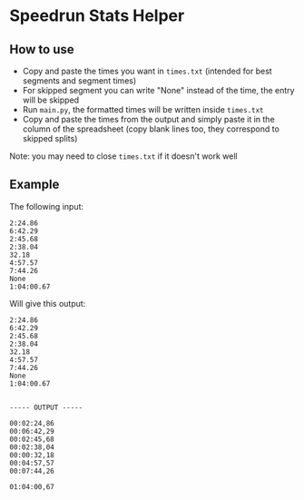 # Speedrun Stats Helper

## How to use
- Copy and paste the times you want in ``times.txt`` (intended for best segments and segment times)
- For skipped segment you can write "None" instead of the time, the entry will be skipped
- Run ``main.py``, the formatted times will be written inside ``times.txt``
- Copy and paste the times from the output and simply paste it in the column of the spreadsheet (copy blank lines too, they correspond to skipped splits)

Note: you may need to close ``times.txt`` if it doesn't work well

## Example
The following input:

```
2:24.86
6:42.29
2:45.68
2:38.04
32.18
4:57.57
7:44.26
None
1:04:00.67
```

Will give this output:

```
2:24.86
6:42.29
2:45.68
2:38.04
32.18
4:57.57
7:44.26
None
1:04:00.67


----- OUTPUT -----

00:02:24,86
00:06:42,29
00:02:45,68
00:02:38,04
00:00:32,18
00:04:57,57
00:07:44,26

01:04:00,67
```
